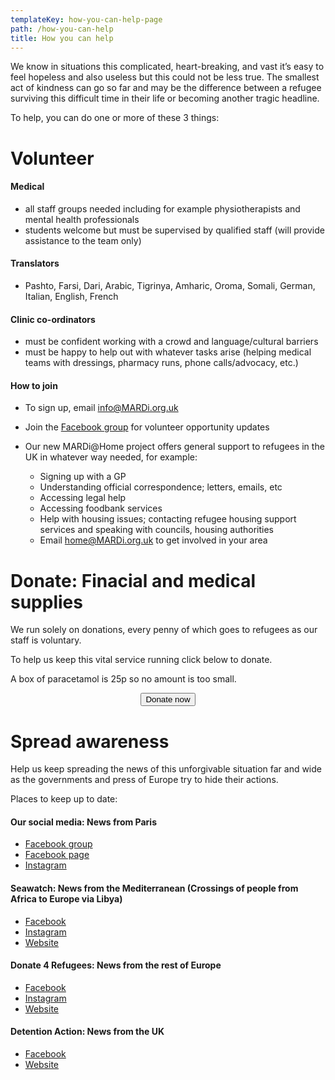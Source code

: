 ```yaml
---
templateKey: how-you-can-help-page
path: /how-you-can-help
title: How you can help
---
```

We know in situations this complicated, heart-breaking, and vast it’s easy to feel hopeless and also useless but this could not be less true. The smallest act of kindness can go so far and may be the difference between a refugee surviving this difficult time in their life or becoming another tragic headline.

To help, you can do one or more of these 3 things:

# Volunteer

#### Medical

* all staff groups needed including for example physiotherapists and mental health professionals
* students welcome but must be supervised by qualified staff (will provide assistance to the team only)

#### Translators

* Pashto, Farsi, Dari, Arabic, Tigrinya, Amharic, Oroma, Somali, German, Italian, English, French

#### Clinic co-ordinators

* must be confident working with a crowd and language/cultural barriers
* must be happy to help out with whatever tasks arise (helping medical teams with dressings, pharmacy runs, phone calls/advocacy, etc.)

#### How to join

* To sign up, email [info@MARDi.org.uk](mailto:info@MARDi.org.uk)
* Join the [Facebook group](https://www.facebook.com/groups/639221036512761/) for volunteer opportunity updates
* Our new MARDi@Home project offers general support to refugees in the UK in whatever way needed, for example:

  * Signing up with a GP
  * Understanding official correspondence; letters, emails, etc
  * Accessing legal help
  * Accessing foodbank services
  * Help with housing issues; contacting refugee housing support services and speaking with councils, housing authorities
  * Email [home@MARDi.org.uk](mailto:home@MARDi.org.uk) to get involved in your area

# Donate: Finacial and medical supplies

We run solely on donations, every penny of which goes to refugees as our staff is voluntary.

To help us keep this vital service running click below to donate.

A box of paracetamol is 25p so no amount is too small.

<center>
<form action="https://www.paypal.com/cgi-bin/webscr"
      method="post"
      target="_blank"
      >
        <input name="cmd" type="hidden" value="_s-xclick" />
          <input name="hosted_button_id" type="hidden" value="7CT2YW5N47BKU" />
          <button
            alt="Donate with PayPal button"
            type="submit"
            class="button donate-button"
          >
            Donate now
          </button>
</form>
</center>

# Spread awareness

Help us keep spreading the news of this unforgivable situation far and wide as the governments and press of Europe try to hide their actions.

Places to keep up to date:

#### Our social media: News from Paris

* [Facebook group](https://www.facebook.com/groups/639221036512761/)
* [Facebook page](https://www.facebook.com/MARDi.france2019/)
* [Instagram](https://www.instagram.com/mardi.france2019/)

#### Seawatch: News from the Mediterranean (Crossings of people from Africa to Europe via Libya)

* [Facebook](https://www.facebook.com/seawatchprojekt/)
* [Instagram](https://www.instagram.com/mardi.france2019/)
* [Website](https://sea-watch.org/en/)

#### Donate 4 Refugees: News from the rest of Europe

* [Facebook](https://www.facebook.com/Donate4Refugees.org/)
* [Instagram](https://www.instagram.com/donate4refugees/)
* [Website](https://donate4refugees.org/)

#### Detention Action: News from the UK

* [Facebook](https://www.facebook.com/pg/DetentionAction/posts/)
* [Website](https://detentionaction.org.uk)